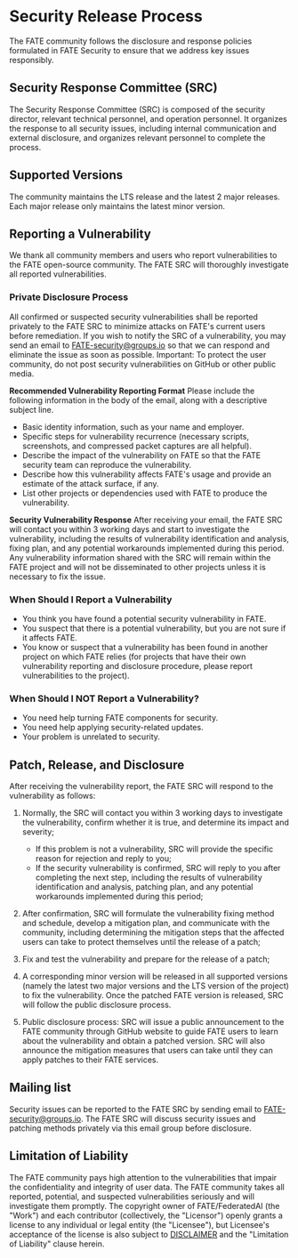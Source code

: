 # **Security Release Process** #
The FATE community follows the disclosure and response policies formulated in FATE Security to ensure that we address key issues responsibly.

## Security Response Committee (SRC) ##
The Security Response Committee (SRC) is composed of the security director, relevant technical personnel, and operation personnel. It organizes the response to all security issues, including internal communication and external disclosure, and organizes relevant personnel to complete the process.

## Supported Versions ##
The community maintains the LTS release and the latest 2 major releases. Each major release only maintains the latest minor version.

## Reporting a Vulnerability ##
We thank all community members and users who report vulnerabilities to the FATE open-source community. The FATE SRC will thoroughly investigate all reported vulnerabilities.
### Private Disclosure Process ###
All confirmed or suspected security vulnerabilities shall be reported privately to the FATE SRC to minimize attacks on FATE's current users before remediation. If you wish to notify the SRC of a vulnerability, you may send an email to [FATE-security@groups.io](https://groups.io/g/FATE-security) so that we can respond and eliminate the issue as soon as possible.
Important: To protect the user community, do not post security vulnerabilities on GitHub or other public media.

**Recommended Vulnerability Reporting Format**
Please include the following information in the body of the email, along with a descriptive subject line.
- Basic identity information, such as your name and employer.
- Specific steps for vulnerability recurrence (necessary scripts, screenshots, and compressed packet captures are all helpful).
- Describe the impact of the vulnerability on FATE so that the FATE security team can reproduce the vulnerability.
- Describe how this vulnerability affects FATE's usage and provide an estimate of the attack surface, if any.
- List other projects or dependencies used with FATE to produce the vulnerability.

**Security Vulnerability Response**
After receiving your email, the FATE SRC will contact you within 3 working days and start to investigate the vulnerability, including the results of vulnerability identification and analysis, fixing plan, and any potential workarounds implemented during this period. Any vulnerability information shared with the SRC will remain within the FATE project and will not be disseminated to other projects unless it is necessary to fix the issue.
### When Should I Report a Vulnerability ###
- You think you have found a potential security vulnerability in FATE.
- You suspect that there is a potential vulnerability, but you are not sure if it affects FATE.
- You know or suspect that a vulnerability has been found in another project on which FATE relies (for projects that have their own vulnerability reporting and disclosure procedure, please report vulnerabilities to the project).
### When Should I NOT Report a Vulnerability? ###
- You need help turning FATE components for security.
- You need help applying security-related updates.
- Your problem is unrelated to security.

## Patch, Release, and Disclosure ##
After receiving the vulnerability report, the FATE SRC will respond to the vulnerability as follows:
1. Normally, the SRC will contact you within 3 working days to investigate the vulnerability, confirm whether it is true, and determine its impact and severity;

	- If this problem is not a vulnerability, SRC will provide the specific reason for rejection and reply to you;
	- If the security vulnerability is confirmed, SRC will reply to you after completing the next step, including the results of vulnerability identification and analysis, patching plan, and any potential workarounds implemented during this period;
2. After confirmation, SRC will formulate the vulnerability fixing method and schedule, develop a mitigation plan, and communicate with the community, including determining the mitigation steps that the affected users can take to protect themselves until the release of a patch;
3. Fix and test the vulnerability and prepare for the release of a patch;
4. A corresponding minor version will be released in all supported versions (namely the latest two major versions and the LTS version of the project) to fix the vulnerability. Once the patched FATE version is released, SRC will follow the public disclosure process.
5. Public disclosure process: SRC will issue a public announcement to the FATE community through GitHub website to guide FATE users to learn about the vulnerability and obtain a patched version. SRC will also announce the mitigation measures that users can take until they can apply patches to their FATE services.

## Mailing list ##
Security issues can be reported to the FATE SRC by sending email to [FATE-security@groups.io](https://groups.io/g/FATE-security). The FATE SRC will discuss security issues and patching methods privately via this email group before disclosure.

## Limitation of Liability ##
The FATE community pays high attention to the vulnerabilities that impair the confidentiality and integrity of user data. The FATE community takes all reported, potential, and suspected vulnerabilities seriously and will investigate them promptly.
The copyright owner of FATE/FederatedAI (the "Work") and each contributor (collectively, the "Licensor") openly grants a license to any individual or legal entity (the "Licensee"), but Licensee's acceptance of the license is also subject to [DISCLAIMER](https://github.com/FederatedAI/FATE/blob/master/DISCLAIMER) and the "Limitation of Liability" clause herein.
